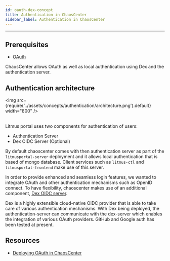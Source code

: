 ```yaml
---
id: oauth-dex-concept
title: Authentication in ChaosCenter
sidebar_label: Authentication in ChaosCenter
---
```


---

## Prerequisites

- [OAuth](https://oauth.net/specs/)

ChaosCenter allows OAuth as well as local authentication using Dex and the authentication server.


## Authentication architecture

<img src={require('../assets/concepts/authentication/architecture.png').default} width="800" /><br/><br/>


Litmus portal uses two components for authentication of users:

- Authentication Server
- Dex OIDC Server (Optional)

By default chaoscenter comes with then authentication server as part of the `litmusportal-server` deployment and it allows local authentication that is based of mongo database. Client services such as `litmus-ctl` and `litmusportal-frontend` make use of this server.

In order to provide enhanced and seamless login features, we wanted to integrate OAuth and other authentication mechanisms such as OpenID connect. To have flexibility, chaoscenter makes use of an additional component, [Dex OIDC server](https://dexidp.io/).

Dex is a highly extensible cloud-native OIDC provider that is able to take care of various authentication mechanisms. With Dex being deployed, the authentication-server can communicate with the dex-server which enables the integration of various OAuth providers. GitHub and Google auth has been tested at present.


## Resources

- [Deploying OAuth in ChaosCenter](../user-guides/chaoscenter-oauth-dex-installation.md)









